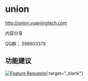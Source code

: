 # union
http://union.yuanjingtech.com

内容分享

QQ群： 598603379

## 功能建议
[![Feature Requests](http://feathub.com/lotosbin/union?format=svg)](http://feathub.com/lotosbin/union){:target="_blank"}
